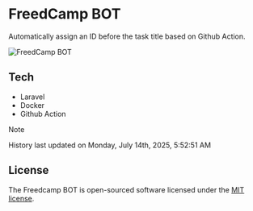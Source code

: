 # FreedCamp BOT

Automatically assign an ID before the task title based on Github Action.

![FreedCamp BOT](https://repository-images.githubusercontent.com/737932867/7d34798b-2680-471c-b089-a78a718d3d6a)

## Tech

- Laravel
- Docker
- Github Action

> [!NOTE]  
> History last updated on Monday, July 14th, 2025, 5:52:51 AM

## License

The Freedcamp BOT is open-sourced software licensed under the [MIT license](https://opensource.org/licenses/MIT).
